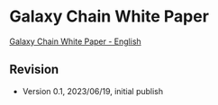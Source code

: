 # Galaxy Chain White Paper

[Galaxy Chain White Paper - English](https://github.com/galaxychain-labs/galaxy.whitepaper/blob/main/galaxy.whitepaper.md)

## Revision

* Version 0.1, 2023/06/19, initial publish
  